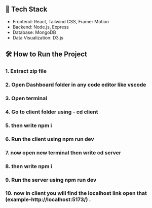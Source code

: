 ## 🚀 Tech Stack

- Frontend: React, Tailwind CSS, Framer Motion
- Backend: Node.js, Express
- Database: MongoDB 
- Data Visualization: D3.js

## 🛠️ How to Run the Project
### 1. Extract zip file
### 2. Open Dashboard folder in any code editor like vscode
### 3. Open terminal 
### 4. Go to client folder using - cd client
### 5. then write npm i
### 6. Run the client using npm run dev
### 7. now open new terminal then write cd server
### 8. then write npm i 
### 9. Run the server using npm run dev
### 10. now in client you will find the localhost link open that (example-http://localhost:5173/) .
